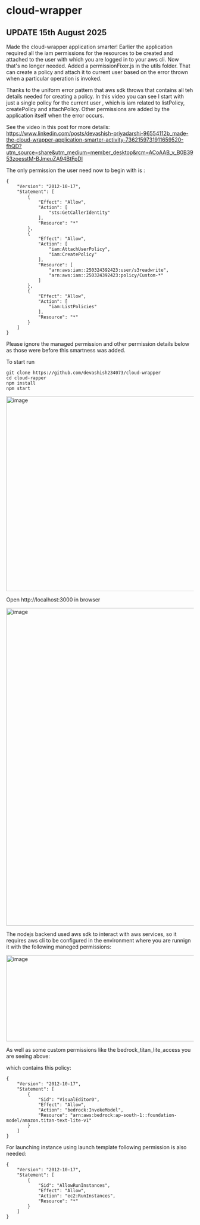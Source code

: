 # cloud-wrapper

## UPDATE 15th August 2025

Made the cloud-wrapper application smarter! Earlier the application required all the iam permissions for the resources to be created and attached to the user with which you are logged in to your aws cli. Now that's no longer needed.
Added a permissionFixer.js in the utils folder. That can create a policy and attach it to current user based on the error thrown when a particular operation is invoked. 

Thanks to the uniform error pattern that aws sdk throws that contains all teh details needed for creating a policy. 
In this video you can see I start with just a single policy for the current user , which is iam related to listPolicy, createPolicy and attachPolicy.
Other permissions are added by the application itself when the error occurs. 

See the video in this post for more details:  https://www.linkedin.com/posts/devashish-priyadarshi-96554112b_made-the-cloud-wrapper-application-smarter-activity-7362159731911659520-fhQD?utm_source=share&utm_medium=member_desktop&rcm=ACoAAB_v_B0B3953zoesstM-BJmeuZA94BtFpDI

The only permission the user need now to begin with is :

```
{
    "Version": "2012-10-17",
    "Statement": [
        {
            "Effect": "Allow",
            "Action": [
                "sts:GetCallerIdentity"
            ],
            "Resource": "*"
        },
        {
            "Effect": "Allow",
            "Action": [
                "iam:AttachUserPolicy",
                "iam:CreatePolicy"
            ],
            "Resource": [
                "arn:aws:iam::250324392423:user/s3readwrite",
                "arn:aws:iam::250324392423:policy/Custom-*"
            ]
        },
        {
            "Effect": "Allow",
            "Action": [
                "iam:ListPolicies"
            ],
            "Resource": "*"
        }
    ]
}
```

Please ignore the managed permission and other permission details below as those were before this smartness was added.

To start run

```
git clone https://github.com/devashish234073/cloud-wrapper
cd cloud-rapper
npm install
npm start
```

<img width="1253" height="522" alt="image" src="https://github.com/user-attachments/assets/7a58cc13-e7fb-4d85-bb86-2b098bc01ece" />

Open http://localhost:3000 in browser

<img width="1612" height="851" alt="image" src="https://github.com/user-attachments/assets/6387ec67-76dc-4f29-a768-6f0130a3c22c" />

The nodejs backend used aws sdk to interact with aws services, so it requires aws cli to be configured in the environment where you are runnign it with the following maneged permissions:

<img width="779" height="231" alt="image" src="https://github.com/user-attachments/assets/caa52af5-4d04-4c5d-ad19-ba40768e15c2" />

As well as some custom permissions like the bedrock_titan_lite_access you are seeing above:

which contains this policy:

```
{
    "Version": "2012-10-17",
    "Statement": [
        {
            "Sid": "VisualEditor0",
            "Effect": "Allow",
            "Action": "bedrock:InvokeModel",
            "Resource": "arn:aws:bedrock:ap-south-1::foundation-model/amazon.titan-text-lite-v1"
        }
    ]
}
```

For launching instance using launch template following permission is also needed:

```
{
    "Version": "2012-10-17",
    "Statement": [
        {
            "Sid": "AllowRunInstances",
            "Effect": "Allow",
            "Action": "ec2:RunInstances",
            "Resource": "*"
        }
    ]
}
```


